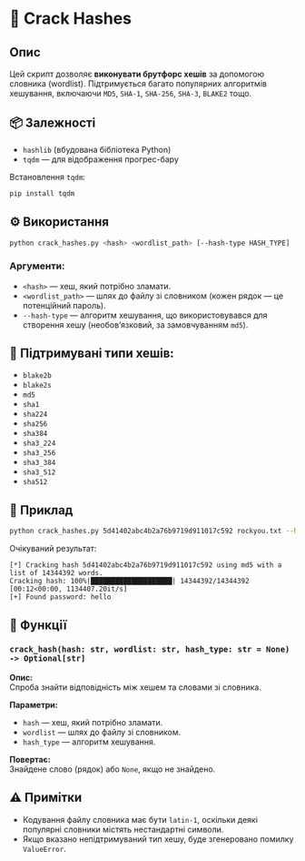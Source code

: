# 📜 Crack Hashes

## Опис

Цей скрипт дозволяє **виконувати брутфорс хешів** за допомогою словника (wordlist). Підтримується багато популярних алгоритмів хешування, включаючи `MD5`, `SHA-1`, `SHA-256`, `SHA-3`, `BLAKE2` тощо.

## 📦 Залежності

- `hashlib` (вбудована бібліотека Python)
- `tqdm` — для відображення прогрес-бару

Встановлення `tqdm`:
```bash
pip install tqdm
```

## ⚙️ Використання

```bash
python crack_hashes.py <hash> <wordlist_path> [--hash-type HASH_TYPE]
```

### Аргументи:

- `<hash>` — хеш, який потрібно зламати.
- `<wordlist_path>` — шлях до файлу зі словником (кожен рядок — це потенційний пароль).
- `--hash-type` — алгоритм хешування, що використовувався для створення хешу (необов’язковий, за замовчуванням `md5`).

## 🧠 Підтримувані типи хешів:

- `blake2b`
- `blake2s`
- `md5`
- `sha1`
- `sha224`
- `sha256`
- `sha384`
- `sha3_224`
- `sha3_256`
- `sha3_384`
- `sha3_512`
- `sha512`

## 🧪 Приклад

```bash
python crack_hashes.py 5d41402abc4b2a76b9719d911017c592 rockyou.txt --hash-type md5
```

Очікуваний результат:
```
[*] Cracking hash 5d41402abc4b2a76b9719d911017c592 using md5 with a list of 14344392 words.
Cracking hash: 100%|████████████████████| 14344392/14344392 [00:12<00:00, 1134407.20it/s]
[+] Found password: hello
```

## 📌 Функції

### `crack_hash(hash: str, wordlist: str, hash_type: str = None) -> Optional[str]`

**Опис:**  
Спроба знайти відповідність між хешем та словами зі словника.

**Параметри:**
- `hash` — хеш, який потрібно зламати.
- `wordlist` — шлях до файлу зі словником.
- `hash_type` — алгоритм хешування.

**Повертає:**  
Знайдене слово (рядок) або `None`, якщо не знайдено.

## ⚠️ Примітки

- Кодування файлу словника має бути `latin-1`, оскільки деякі популярні словники містять нестандартні символи.
- Якщо вказано непідтримуваний тип хешу, буде згенеровано помилку `ValueError`.
